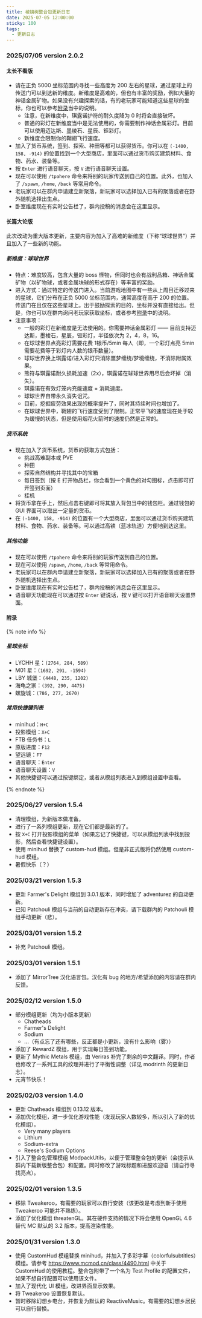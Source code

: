 ```yaml
---
title: 棱镜树整合包更新日志
date: 2025-07-05 12:00:00
sticky: 100
tags:
  - 更新日志
---
```


### 2025/07/05 version 2.0.2

#### 太长不看版

- 请在正负 5000 坐标范围内寻找一些高度为 200 左右的星球，通过星球上的传送门可以到达新的维度。新维度是高难的，但也有丰富的奖励，例如大量的神话金属矿物。如果没有兴趣探索的话，有的老玩家可能知道这些星球的坐标，你也可以参考[附录](#附录)当中的说明。
  - 注意，在新维度中，琪露诺护符的耐久度降为 0 时将会直接破坏。
  - 普通的彩灯在新维度当中是无法使用的，你需要制作神话金属彩灯。目前可以使用迈达斯、墨棱石、星辰、钷彩灯。
  - 新维度会限制你的鞘翅飞行速度。
- 加入了货币系统，签到、探索、种田等都可以获得货币。你可以在 `(-1400, 158, -914)` 的位置找到一个大型商店，里面可以通过货币购买建筑材料、食物、药水、装备等。
- 按 `Enter` 进行语音聊天，按 `V` 进行语音聊天设置。
- 现在可以使用 `/tpahere` 命令来将别的玩家传送到自己的位置。此外，也加入了 `/spawn`, `/home`, `/back` 等常用命令。
- 老玩家可以在群内申请建立新聚落，新玩家可以选择加入已有的聚落或者在野外随机选择出生点。
- 卧室维度现在有实时公告栏了，群内投稿的消息会在这里显示。

#### 长篇大论版

此次改动为重大版本更新，主要内容为加入了高难的新维度（下称“球球世界”）并且加入了一些新的功能。

##### 新维度：球球世界

- 特点：难度较高，包含大量的 boss 怪物，但同时也会有战利品箱、神话金属矿物（以矿物球，或者金属块球的形式存在）等丰富的奖励。
- 进入方式：通过特定的传送门进入。当前游戏地图中有一些从上周目迁移过来的星球，它们分布在正负 5000 坐标范围内，通常高度在高于 200 的位置。传送门在且仅在这些星球上。出于鼓励探索的目的，坐标并没有直接给出。但是，你也可以在群内询问老玩家获取坐标，或者参考[附录](#附录)中的说明。
- 注意事项：
  - 一般的彩灯在新维度是无法使用的。你需要神话金属彩灯 —— 目前支持迈达斯，墨棱石，星辰，钷彩灯，半径依次为 2，4，8，16。
  - 在球球世界点亮彩灯需要花费 1银币/5min 每人（即，一个彩灯点亮 5min 需要花费等于彩灯内人数的银币数量）。
  - 球球世界换上琪露诺/进入彩灯只消除噩梦缠绕/梦境缠绕，不消除附属效果。
  - 熊符与琪露诺耐久损耗加速（2x），琪露诺在球球世界用尽后会坏掉（消失）。
  - 琪露诺在有效灯笼内充能速度 = 消耗速度。
  - 球球世界自带永久消失诅咒。
  - 目前，挖掘疲劳效果出现的概率提升了，同时其持续时间也增加了。
  - 在球球世界中，鞘翅的飞行速度受到了限制。正常平飞的速度现在处于较为缓慢的状态，但是使用烟花火箭时的速度仍然是正常的。

##### 货币系统

- 现在加入了货币系统，货币的获取方式包括：
  - 挑战高难副本或 PVE
  - 种田
  - 探索自然结构并寻找其中的宝箱
  - 每日签到（按 E 打开物品栏，你会看到一个黄色的对勾图标，点击即可打开签到页面）
  - 挂机
- 将货币拿在手上，然后点击右键即可将其放入背包当中的钱包栏。通过钱包的 GUI 界面可以取出一定量的货币。
- 在 `(-1400, 158, -914)` 的位置有一个大型商店，里面可以通过货币购买建筑材料、食物、药水、装备等。可以通过高铁（蓝冰轨道）方便地到达这里。

##### 其他功能

- 现在可以使用 `/tpahere` 命令来将别的玩家传送到自己的位置。
- 现在可以使用 `/spawn`, `/home`, `/back` 等常用命令。
- 老玩家可以在群内申请建立新聚落，新玩家可以选择加入已有的聚落或者在野外随机选择出生点。
- 卧室维度现在有实时公告栏了，群内投稿的消息会在这里显示。
- 语音聊天功能现在可以通过按 `Enter` 键说话，按 `V` 键可以打开语音聊天设置界面。

#### 附录

{% note info %}

##### 星球坐标

- LYCHH 星：`(2764, 284, 589)`
- M01 星：`(1692, 291, -1594)`
- LBY 城堡：`(4448, 235, 1202)`
- 海龟之家：`(392, 290, 4475)`
- 螺旋城：`(786, 277, 2670)`

##### 常用快捷键列表

- minihud：`H+C`
- 投影模组：`X+C`
- FTB 任务书：`L`
- 原版进度：`F12`
- 望远镜：`F7`
- 语音聊天：`Enter`
- 语音聊天设置：`V`
- 其他快捷键可以通过按键绑定，或者从模组列表进入到模组设置中查看。

{% endnote %}

### 2025/06/27 version 1.5.4

- 清理模组，为新版本做准备。
- 进行了一系列模组更新，现在它们都是最新的了。
- 按 `X+C` 打开投影模组的菜单（如果忘记了快捷键，可以从模组列表中找到投影，然后查看快捷键设置）。
- 使用 minihud 替换了 custom-hud 模组。但是非正式版将仍然使用 custom-hud 模组。
- 暑假快乐（？）

### 2025/03/21 version 1.5.3

- 更新 Farmer's Delight 模组到 3.0.1 版本，同时增加了 adventurez 的自动更新。
- 已知 Patchouli 模组与当前的自动更新存在冲突，请下载群内的 Patchouli 模组手动更新（悲）。

### 2025/03/01 version 1.5.2

- 补充 Patchouli 模组。

### 2025/03/01 version 1.5.1

- 添加了 MirrorTree 汉化语言包。汉化有 bug 的地方/希望添加的内容请在群内反馈。

### 2025/02/12 version 1.5.0

- 部分模组更新（均为小版本更新）
  - Chatheads
  - Farmer's Delight
  - Sodium
  - ...（有点忘了还有哪些，反正都是小更新，没有什么影响（雾））
- 添加了 RewardZ 模组，用于实现每日签到功能。
- 更新了 Mythic Metals 模组，由 Veriras 补完了剩余的中文翻译。同时，作者也修改了一系列工具的纹理并进行了平衡性调整（详见 modrinth 的更新日志）。
- 元宵节快乐！

### 2025/02/03 version 1.4.0

- 更新 Chatheads 模组到 0.13.12 版本。
- 添加优化模组，进一步优化游戏性能（发现玩家人数较多，所以引入了新的优化模组）。
  - Very many players
  - Lithium
  - Sodium-extra
  - Reese's Sodium Options
- 引入了整合包管理模组 ModpackUtils，以便于管理整合包的更新（会提示从群内下载新版整合包）和配置。同时修改了游戏标题和进服欢迎语（请自行寻找亮点）。

### 2025/02/01 version 1.3.5

- 移除 Tweakeroo，有需要的玩家可以自行安装（该更改是考虑到新手使用 Tweakeroo 可能并不熟练）。
- 添加了优化模组 threatenGL。其在硬件支持的情况下将会使用 OpenGL 4.6 替代 MC 默认的 3.2 版本，提高渲染性能。

### 2025/01/31 version 1.3.0

- 使用 CustomHud 模组替换 minihud，并加入了多彩字幕（colorfulsubtitles）模组。请参考 <https://www.mcmod.cn/class/4490.html> 中关于 CustomHud 的使用教程。整合包附带了一个名为 Test Profile 的配置文件，如果不想自行配置可以使用该文件。
- 加入了现代化 UI 模组，改进界面显示效果。
- 将 Tweakeroo 设置恢复默认。
- 暂时移除幻想乡电台，并恢复为默认的 ReactiveMusic。有需要的幻想乡居民可以自行替换。
